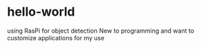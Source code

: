 # hello-world
using RasPi for object detection
New to programming and want to customize applications for my use
